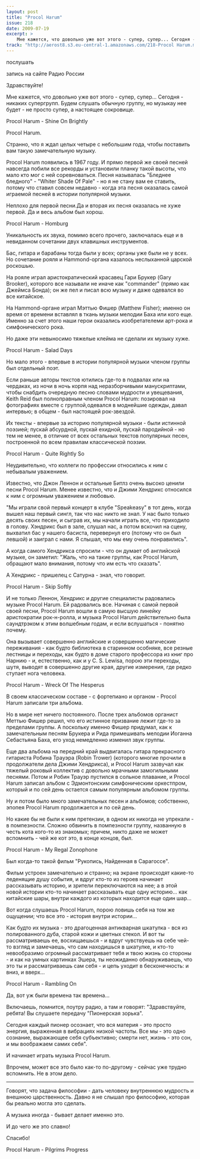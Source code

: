 ```yaml
---
layout: post
title: "Procol Harum"
issue: 218
date: 2009-07-19
excerpt: >
    Мне кажется, что довольно уже вот этого - супер, супер... Сегодня - никаких супергрупп. Будем слушать обычную группу, но музыкау нее будет - не просто супер, а настоящее сокровище.
track: "http://aerost8.s3.eu-central-1.amazonaws.com/218-Procol Harum.mp3"
---
```


послушать

запись на сайте Радио России

Здравствуйте!

Мне кажется, что довольно уже вот этого - супер, супер... Сегодня - никаких супергрупп. Будем слушать обычную группу, но музыкау нее будет - не просто супер, а настоящее сокровище.

Procol Harum - Shine On Brightly

Procol Harum.

Странно, что я ждал целых четыре с небольшим года, чтобы поставить вам такую замечательную музыку.

Procol Harum появились в 1967 году. И прямо первой же своей песней навсегда побили все рекорды и установили планку такой высоты, что мало кто мог с ней соревноваться. Песня называлась "Бледнее бледного" - "Whiter Shade Of Pale" - но я не стану вам ее ставить, потому что ставил совсем недавно - когда эта песня оказалась самой играемой песней в истории популярной музыки.

Неплохо для первой песни.Да и вторая их песня оказалась не хуже первой. Да и весь альбом был хорош.

Procol Harum - Homburg

Уникальность их звука, помимо всего прочего, заключалась еще и в невиданном сочетании двух клавишных инструментов.

Бас, гитара и барабаны тогда были у всех; органы уже были не у всех. Но сочетание рояля и Hammond-органа казалось неслыханной царской роскошью.

На рояле играл аристократический красавец Гари Брукер (Gary Brooker), которого все называли не иначе как "commander" (прямо как Джеймса Бонда); он же пел и писал всю музыку и даже одевался во все китайское.

На Hammond-органе играл Мэттью Фишер (Matthew Fisher); именно он время от времени вставлял в ткань музыки мелодии Баха или кого еще. Именно за счет этого наши герои оказались изобретателеми арт-рока и симфонического рока.

Но даже эти невыносимо тяжелые клейма не сделали их музыку хуже.

Procol Harum - Salad Days

Но мало этого - впервые в истории популярной музыки членом группы был отдельный поэт.

Если раньше авторы текстов ютились где-то в подвалах или на чердаках, из ночи в ночь корпя над неразборчивыми манускриптами, чтобы снабдить очередную песню словами мудрости и увещевания, Keith Reid был полноправным членом Procol Harum: позировал на фотографиях вместе с группой,одевался в моднейшие одежды, давал интервью; в общем - был настоящей рок-звездой.

Их тексты - впервые за историю популярной музыки - были истинной поэзией; пускай абсурдной, пускай ехидной, пускай пародийной - но тем не менее, в отличие от всех остальных текстов популярных песен, построенной по всем правилам классической поэзии.

Procol Harum - Quite Rightly So

Неудивительно, что коллеги по профессии относились к ним с небывалым уважением.

Известно, что Джон Леннон и остальные Битлз очень высоко ценили песни Procol Harum. Менее известно, что и Джими Хендрикс относился к ним с огромным уважением и любовью.

"Мы играли свой первый концерт в клубе "Speakeasy" в тот день, когда вышел наш первый сингл, так что нас никто не знал. У нас было только десять своих песен, и сыграв их, мы начали играть все, что приходило в голову. Хэндрикс был в зале, слушал нас, а потом вскочил на сцену, выхватил бас у нашего басиста, перевернул его (потому что он был левшой) и заиграл с нами. Я слышал, что мы ему очень понравились".

А когда самого Хендрикса спросили - что он думает об английской музыке, он заметил: "Жаль, что на такие группы, как Procol Harum, обращают мало внимания, потому что им есть что сказать".

А Хендрикс - пришелец с Сатурна - знал, что говорит.

Procol Harum - Skip Softly

И не только Леннон, Хендрикс и другие специалисты радовались музыке Procol Harum. Ей радовались все. Начиная с самой первой своей песни, Procol Harum вошли в самую высшую линейку аристократии рок-н-ролла, и музыка Procol Harum действительно была саундтрэком к этим волшебным годам, и если вслушаться - понятно почему.

Она вызывает совершенно английские и совершенно магические переживания - как будто библиотека в старинном особняке, все резные лестницы и переходы, как будто в доме старого профессора из книг про Нарнию - и, естественно, как и у C. S. Lewisа, порою эти переходы, шутя, выводят в совершенно другие края, другие измерения, где редко ступает нога человека.

Procol Harum - Wreck Of The Hesperus

В своем классическом составе - с фортепиано и органом - Procol Harum записали три альбома.

Но в мире нет ничего постоянного. После трех альбомов органист Меттью Фишер решил, что его истинное призвание лежит где-то за пределами группы. А поскольку именно Фишер придумал, как к замечательным песням Брукера и Рида примешивать мелодии Иоганна Себастьяна Баха, его уход немедленно изменил звук группы.

Еще два альбома на передний край выдвигалась гитара прекрасного гитариста Робина Трауэра (Robin Trower) (которого многие прочили в продолжатели дела Джими Хендрикса), и Procol Harum зазвучал как тяжелый роковый коллектив с довольно мрачными замогильными песнями. Потом и Робин Трауэр пустился в сольное плавание, и Procol Harum записал альбом с Эдмонтонским симфоническим оркестпром, который и по сей день остается самым популярным альбомом группы.

Ну и потом было много замечательных песен и альбомов; собственно, эпопея Procol Harum продолжается и по сей день.

Но какие бы не были к ним претензии, в одном их никогда не упрекали - в помпезности. Сложно обвинить в помпезности группу, названную в честь кота кого-то из знакомых; причем, никто даже не может вспомнить - чей же кот это, в конце концов, был.

Procol Harum - My Regal Zonophone

Был когда-то такой фильм "Рукопись, Найденная в Сарагоссе".

Фильм устроен замечательно и странно; на экране происходят какие-то леденящие душу события, и вдруг кто-то из героев начинает рассказывать историю, и зрители переключаются на нее; а в этой новой истории кто-то начинает рассказывать еще одну историю... как китайские шары, внутри каждого из которых находится еще один шар...

Вот когда слушаешь Procol Harum, порою ловишь себя на том же ощущении; что все это - история внутри истории...

Как будто их музыка - это драгоценная антикварная шкатулка - вся из полированного дуба, старой кожи и цветных стекол. И вот ты рассматриваешь ее, восхищаешься - и вдруг чувствуешь на себе чей-то взгляд и замечаешь, что сам находишься в шкатулке, и кто-то невообразимо огромный рассматривает тебя и твою жизнь со стороны - и как на умных картинках Эшера, ты неожиданно обнаруживаешь, что это ты и рассматриваешь сам себя - и цепь уходит в бесконечность: и вниз, и вверх...

Procol Harum - Rambling On

Да, вот уж были времена так времена...

Включаешь, помнится, поутру радио, а там и говорят: "Здравствуйте, ребята! Вы слушаете передачу "Пионерская зорька".

Сегодня каждый пионер осознает, что вся материя - это просто энергия, выраженная в вибрациях низкой частоты. Все мы - это одно сознание, выражающее себя субъективно; смерти нет, жизнь - это сон, и мы воображаем самих себя".

И начинает играть музыка Procol Harum.

Впрочем, может все это было как-то по-другому - сейчас уже трудно вспомнить. Не в этом дело.

***

Говорят, что задача философии - дать человеку внутреннюю мудрость и внешнюю царственность. Давно я не слышал про философию, которая бы реально могла это сделать.

А музыка иногда - бывает делает именно это.

И до чего же это славно!

Спасибо!

Procol Harum - Pilgrims Progress
